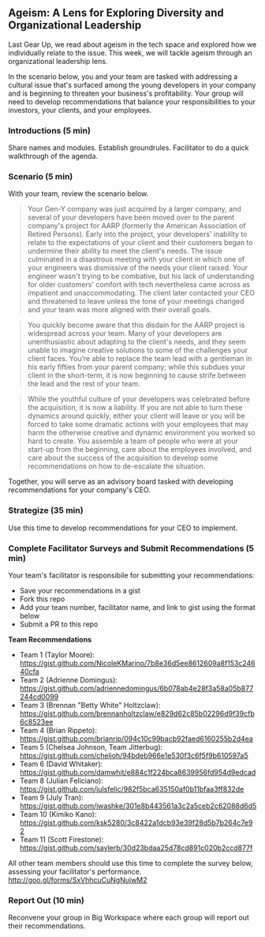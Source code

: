 ## Ageism: A Lens for Exploring Diversity and Organizational Leadership

Last Gear Up, we read about ageism in the tech space and explored how we individually relate to the issue. This week, we will tackle ageism through an organizational leadership lens. 

In the scenario below, you and your team are tasked with addressing a cultural issue that's surfaced among the young developers in your company and is beginning to threaten your business's profitability. Your group will need to develop recommendations that balance your responsibilities to your investors, your clients, and your employees. 

### Introductions (5 min)
Share names and modules. Establish groundrules. Facilitator to do a quick walkthrough of the agenda. 

### Scenario (5 min)
With your team, review the scenario below.  

> Your Gen-Y company was just acquired by a larger company, and several of your developers have been moved over to the parent company's project for AARP (formerly the American Association of Retired Persons). Early into the project, your developers' inability to relate to the expectations of your client and their customers began to undermine their ability to meet the client's needs. The issue culminated in a disastrous meeting with your client in which one of your engineers was dismissive of the needs your client raised. Your engineer wasn't trying to be combative, but his lack of understanding for older customers' comfort with tech nevertheless came across as impatient and unaccommodating. The client later contacted your CEO and threatened to leave unless the tone of your meetings changed and your team was more aligned with their overall goals.

> You quickly become aware that this disdain for the AARP project is widespread across your team. Many of your developers are unenthusiastic about adapting to the client's needs, and they seem unable to imagine creative solutions to some of the challenges your client faces. You’re able to replace the team lead with a gentleman in his early fifties from your parent company; while this subdues your client in the short-term, it is now beginning to cause strife between the lead and the rest of your team. 

> While the youthful culture of your developers was celebrated before the acquisition, it is now a liability. If you are not able to turn these dynamics around quickly, either your client will leave or you will be forced to take some dramatic actions with your employees that may harm the otherwise creative and dynamic environment you worked so hard to create. You assemble a team of people who were at your start-up from the beginning, care about the employees involved, and care about the success of the acquisition to develop some recommendations on how to de-escalate the situation.

Together, you will serve as an advisory board tasked with developing recommendations for your company's CEO.

### Strategize (35 min)
Use this time to develop recommendations for your CEO to implement.

### Complete Facilitator Surveys and Submit Recommendations (5 min)
Your team's facilitator is responsibile for submitting your recommendations: 
* Save your recommendations in a gist
* Fork this repo
* Add your team number, facilitator name, and link to gist using the format below
* Submit a PR to this repo

**Team Recommendations**
* Team 1 (Taylor Moore): https://gist.github.com/NicoleKMarino/7b8e36d5ee8612609a8f153c24640cfa
* Team 2 (Adrienne Domingus): https://gist.github.com/adriennedomingus/6b078ab4e28f3a58a05b877244cd0099
* Team 3 (Brennan "Betty White" Holtzclaw): https://gist.github.com/brennanholtzclaw/e829d62c85b02296d9f39cfb6c8523ee
* Team 4 (Brian Rippeto): https://gist.github.com/brianrip/094c10c99bacb92faed6160255b2d4ea
* Team 5 (Chelsea Johnson, Team Jitterbug): https://gist.github.com/cheljoh/94bdeb966e1e530f3c6f5f9b610597a5
* Team 6 (David Whitaker): https://gist.github.com/damwhit/e884c1f224bca8639956fd954d9edcad
* Team 8 (Julian Feliciano): https://gist.github.com/julsfelic/982f5bca635150af0b11bfaa3ff832de
* Team 9 (July Tran): https://gist.github.com/jwashke/301e8b443561a3c2a5ceb2c62088d6d5
* Team 10 (Kimiko Kano): https://gist.github.com/ksk5280/3c8422a1dcb93e39f28d5b7b264c7e92
* Team 11 (Scott Firestone): https://gist.github.com/saylerb/30d23bdaa25d78cd891c020b2ccd877f

All other team members should use this time to complete the survey below, assessing your facilitator's performance. 
http://goo.gl/forms/SxVhhcuCuNgNujwM2

### Report Out (10 min)
Reconvene your group in Big Workspace where each group will report out their recommendations.
